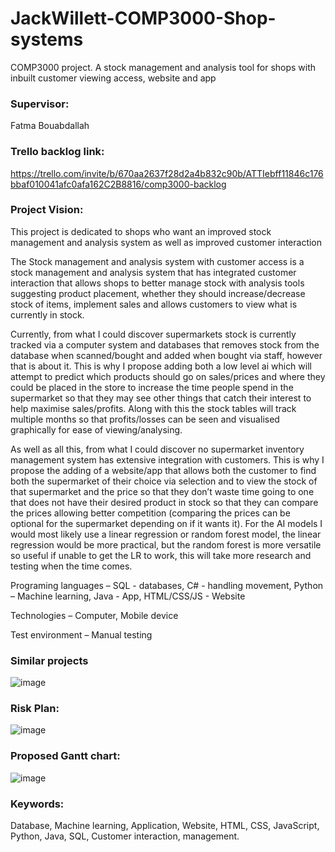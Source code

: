 # JackWillett-COMP3000-Shop-systems
COMP3000 project. A stock management and analysis tool for shops with inbuilt customer viewing access, website and app

### Supervisor: 
Fatma Bouabdallah 

### Trello backlog link: 
https://trello.com/invite/b/670aa2637f28d2a4b832c90b/ATTIebff11846c176bbaf010041afc0afa162C2B8816/comp3000-backlog 

### Project Vision:  

This project is dedicated to shops who want an improved stock management and analysis system as well as improved customer interaction  

The Stock management and analysis system with customer access is a stock management and analysis system that has integrated customer interaction that allows shops to better manage stock with analysis tools suggesting product placement, whether they should increase/decrease stock of items, implement sales and allows customers to view what is currently in stock.  

Currently, from what I could discover supermarkets stock is currently tracked via a computer system and databases that removes stock from the database when scanned/bought and added when bought via staff, however that is about it. This is why I propose adding both a low level ai which will attempt to predict which products should go on sales/prices and where they could be placed in the store to increase the time people spend in the supermarket so that they may see other things that catch their interest to help maximise sales/profits. Along with this the stock tables will track multiple months so that profits/losses can be seen and visualised graphically for ease of viewing/analysing.  

As well as all this, from what I could discover no supermarket inventory management system has extensive integration with customers. This is why I propose the adding of a website/app that allows both the customer to find both the supermarket of their choice via selection and to view the stock of that supermarket and the price so that they don’t waste time going to one that does not have their desired product in stock so that they can compare the prices allowing better competition (comparing the prices can be optional for the supermarket depending on if it wants it). For the AI models I would most likely use a linear regression or random forest model, the linear regression would be more practical, but the random forest is more versatile so useful if unable to get the LR to work, this will take more research and testing when the time comes. 

Programing languages – SQL - databases, C# - handling movement, Python – Machine learning, Java - App, HTML/CSS/JS - Website 

Technologies – Computer, Mobile device 

Test environment – Manual testing 

### Similar projects

![image](https://github.com/user-attachments/assets/6dd71624-43d8-4ef1-a356-0b8ef031fcfa)

### Risk Plan:

![image](https://github.com/user-attachments/assets/b73ab500-6a67-4c0f-baf7-aef6d968320e)


  

### Proposed Gantt chart:
![image](https://github.com/user-attachments/assets/ff1b3582-6165-4bd6-b42a-20042dbd7a7f)


### Keywords:
Database, Machine learning, Application, Website, HTML, CSS, JavaScript, Python, Java, SQL, Customer interaction, management. 

  

 

 
